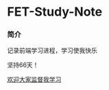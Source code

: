 # FET-Study-Note

### 简介

记录前端学习进程，学习使我快乐

坚持66天！



[欢迎大家监督我学习](https://github.com/crazy-JiangDongHua/FET-Study-Note)